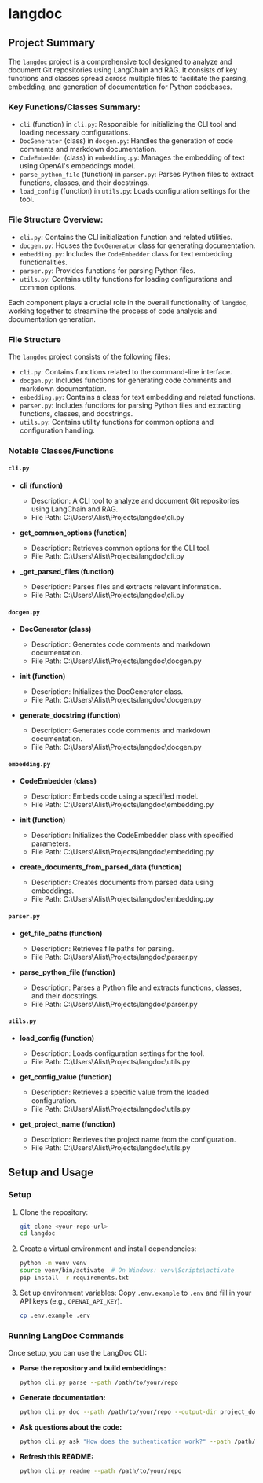 # langdoc

## Project Summary

The `langdoc` project is a comprehensive tool designed to analyze and document Git repositories using LangChain and RAG. It consists of key functions and classes spread across multiple files to facilitate the parsing, embedding, and generation of documentation for Python codebases.

### Key Functions/Classes Summary:
- `cli` (function) in `cli.py`: Responsible for initializing the CLI tool and loading necessary configurations.
- `DocGenerator` (class) in `docgen.py`: Handles the generation of code comments and markdown documentation.
- `CodeEmbedder` (class) in `embedding.py`: Manages the embedding of text using OpenAI's embeddings model.
- `parse_python_file` (function) in `parser.py`: Parses Python files to extract functions, classes, and their docstrings.
- `load_config` (function) in `utils.py`: Loads configuration settings for the tool.

### File Structure Overview:
- `cli.py`: Contains the CLI initialization function and related utilities.
- `docgen.py`: Houses the `DocGenerator` class for generating documentation.
- `embedding.py`: Includes the `CodeEmbedder` class for text embedding functionalities.
- `parser.py`: Provides functions for parsing Python files.
- `utils.py`: Contains utility functions for loading configurations and common options.

Each component plays a crucial role in the overall functionality of `langdoc`, working together to streamline the process of code analysis and documentation generation.

### File Structure

The `langdoc` project consists of the following files:

- `cli.py`: Contains functions related to the command-line interface.
- `docgen.py`: Includes functions for generating code comments and markdown documentation.
- `embedding.py`: Contains a class for text embedding and related functions.
- `parser.py`: Includes functions for parsing Python files and extracting functions, classes, and docstrings.
- `utils.py`: Contains utility functions for common options and configuration handling.

### Notable Classes/Functions

#### `cli.py`
- **cli (function)**
  - Description: A CLI tool to analyze and document Git repositories using LangChain and RAG.
  - File Path: C:\Users\Alist\Projects\langdoc\cli.py

- **get_common_options (function)**
  - Description: Retrieves common options for the CLI tool.
  - File Path: C:\Users\Alist\Projects\langdoc\cli.py

- **_get_parsed_files (function)**
  - Description: Parses files and extracts relevant information.
  - File Path: C:\Users\Alist\Projects\langdoc\cli.py

#### `docgen.py`
- **DocGenerator (class)**
  - Description: Generates code comments and markdown documentation.
  - File Path: C:\Users\Alist\Projects\langdoc\docgen.py

- **__init__ (function)**
  - Description: Initializes the DocGenerator class.
  - File Path: C:\Users\Alist\Projects\langdoc\docgen.py

- **generate_docstring (function)**
  - Description: Generates code comments and markdown documentation.
  - File Path: C:\Users\Alist\Projects\langdoc\docgen.py

#### `embedding.py`
- **CodeEmbedder (class)**
  - Description: Embeds code using a specified model.
  - File Path: C:\Users\Alist\Projects\langdoc\embedding.py

- **__init__ (function)**
  - Description: Initializes the CodeEmbedder class with specified parameters.
  - File Path: C:\Users\Alist\Projects\langdoc\embedding.py

- **create_documents_from_parsed_data (function)**
  - Description: Creates documents from parsed data using embeddings.
  - File Path: C:\Users\Alist\Projects\langdoc\embedding.py

#### `parser.py`
- **get_file_paths (function)**
  - Description: Retrieves file paths for parsing.
  - File Path: C:\Users\Alist\Projects\langdoc\parser.py

- **parse_python_file (function)**
  - Description: Parses a Python file and extracts functions, classes, and their docstrings.
  - File Path: C:\Users\Alist\Projects\langdoc\parser.py

#### `utils.py`
- **load_config (function)**
  - Description: Loads configuration settings for the tool.
  - File Path: C:\Users\Alist\Projects\langdoc\utils.py

- **get_config_value (function)**
  - Description: Retrieves a specific value from the loaded configuration.
  - File Path: C:\Users\Alist\Projects\langdoc\utils.py

- **get_project_name (function)**
  - Description: Retrieves the project name from the configuration.
  - File Path: C:\Users\Alist\Projects\langdoc\utils.py

## Setup and Usage

### Setup

1.  Clone the repository:
    ```bash
    git clone <your-repo-url>
    cd langdoc
    ```


2.  Create a virtual environment and install dependencies:
    ```bash
    python -m venv venv
    source venv/bin/activate  # On Windows: venv\Scripts\activate
    pip install -r requirements.txt
    ```

3. Set up environment variables:
   Copy `.env.example` to `.env` and fill in your API keys (e.g., `OPENAI_API_KEY`).
   ```bash
   cp .env.example .env
   ```

### Running LangDoc Commands

Once setup, you can use the LangDoc CLI:

-   **Parse the repository and build embeddings:**
    ```bash
    python cli.py parse --path /path/to/your/repo
    ```
-   **Generate documentation:**
    ```bash
    python cli.py doc --path /path/to/your/repo --output-dir project_docs
    ```
-   **Ask questions about the code:**
    ```bash
    python cli.py ask "How does the authentication work?" --path /path/to/your/repo
    ```
-   **Refresh this README:**
    ```bash
    python cli.py readme --path /path/to/your/repo
    ```
